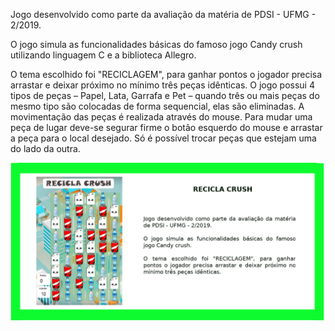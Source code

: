 Jogo desenvolvido como parte da avaliação da matéria de PDSI - UFMG - 2/2019.

O jogo simula as funcionalidades básicas do famoso jogo Candy crush utilizando linguagem C e a biblioteca Allegro.

O tema escolhido foi "RECICLAGEM", para ganhar pontos o jogador precisa arrastar e deixar próximo no mínimo três peças idênticas. O jogo possui 4 tipos de peças – Papel, Lata, Garrafa e Pet – quando três ou mais peças do mesmo tipo são colocadas de forma sequencial, elas são eliminadas. A movimentação das peças é realizada através do mouse. Para mudar uma peça de lugar deve-se segurar firme o botão esquerdo do mouse e arrastar a peça para o local desejado. Só é possível trocar peças que estejam uma do lado da outra.


![](https://raw.githubusercontent.com/amandacupertino/reciclaCrush/master/rCrushgit.png)
